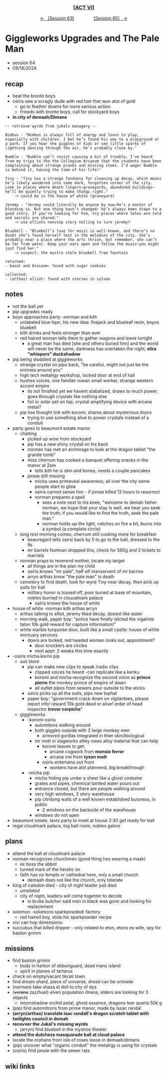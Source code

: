 
<div align="center">
  <h3 align="center"><a href="https://github.com/h-griffin/dnd-notes/blob/main/grimmhaus/act-VI" >[ACT VI]</a></h3>
  <p align="center">
    <a href="https://github.com/h-griffin/dnd-notes/blob/main/grimmhaus/act-VI/24-09-11.md" >&larr; &nbsp; [Session 63]</a>
    &nbsp;&nbsp;&nbsp;&nbsp;&nbsp;&nbsp;&nbsp;&nbsp;&nbsp;&nbsp;&nbsp;&nbsp;&nbsp;&nbsp;
    <a href="https://github.com/h-griffin/dnd-notes/blob/main/grimmhaus/act-VI/24-09-25.md" >[Session 65] &nbsp; &rarr;</a>
  </p>
</div>

# Giggleworks Upgrades and The Pale Man
- session 64
- 09/18/2024

## recap
- beat the bronte boys
- osiris saw a scragly dude with red hair that won alot of gold
    - go to feather downs for more serious action
    - frineds with bronte boys, call for stockyard boys
- **in city of demaah/Dimans**

```text
-- retrieve wyrds from jukals managery --

Nimbus - "Nimbus is always full of energy and loves to play, especially with children. I bet he’s found his way to a playground or a park. If you hear the giggles of kids or see little sparks of lightning dancing through the air, he’s probably close by." 

Bumble - "Bumble can’t resist causing a bit of trouble. I've heard from my trips to the the Collegium Arcanum that the students have been complaining about strange pranks and missing items. I’d wager Bumble is behind it, having the time of his life!"

Tiny - "Tiny has a strange fondness for cleaning up decay, which means he’s likely wandered into some dark, forgotten corner of the city. Look in places where death lingers—graveyards, abandoned buildings—he’ll be quietly trying to make things right."
    -> could be in the house of white (graveyard)

Jeremy - "Jeremy could literally be anyone by now—he’s a master of blending in. But one thing hasn’t changed: he’s always been drawn to a good story. If you’re looking for him, try places where tales are told and secrets are shared."
    -> use elliots nonstop story telling to lure jeremy?

Bluebell - "Bluebell’s love for music is well-known, and there’s no doubt she’s found herself lost in the melodies of the city. She’s probably near a place where the arts thrive, but remember, she can’t be far from water. Keep your ears open and follow the music—you might just find her."
    -> suspect: the mystro stole bluebell from fountain

returned:
- basal and blossom: found with sugar cookies

collected: 
- (arthas) elliot: found with stories in sylvan  

```

## notes
- not the ball yet
- pip upgrades ready
- boyo approaches party -norman and kith
    - unlabeled blue liqor, his new idea: firejack and blueleaf resin, boyos bluebell
    - kith drinks and feels stronger than ever
    - red haired woman tells them to gather wagons and leave tonight
        - a great man has died [she and others buried him] and the world will never be the same, darkness has overtaken the night, **elira "whispers" duckshadow**
- pip being studdied at giggleworks
    - strange crystal on pips back, "be careful, might not just be the enimies around you"
    - high tech metalrgy workshop, locked door at end of hall
    - hushes voices, one familair rowan small worker, strange western accent empire
        - its not finished yet we havent stabalized, draws to much power, goes through crystals like nothing else
        - foil or solar sail on top, crystal amplifying device with arcane metal?
    - pip has thought link with koromi, shares about mysterious doors
        - trying to use something alive to power crystals instead of a conduit
- party goes to beaumont estate manor
    - chatting
        - picked up wine from stockyard
        - pip has a new shiny crystal on his back
        - norman has met an archmage to look at the dragon tablet "the granite tomb"
        - miss cherrum has cooked a banquet offering snacks in the manor at 2am
            - tells kith he is skin and bones, needs a couple pancakes
        - jonsie still missing
            - micha uses primeveal awareness, all over the city some people start to glow
            - osiris cannot sense him - if jonsie killed 12 hours to resurrect
            - norman prepares a spell
                - sees a note next to his knee, "welcome to demah father norman, we hope that your stay is well. we hear you seek the truth; if you would like to find the truth, seek the pale man."
                - norman holds up the light, catches on fire a bit, burns into a symbol (a complete circle)
    - *long rest* morning comes, cherrum still cooking more for breakfast
        - beauregard tells osirsi back by 5 to go to the ball, dressed to the 9s
        - mr barrels footman dropped this, check for 560g and 2 tickets to marriels
    - norman prays to reverend mother, locate my target
        - all things are in the plan my child
        - osiris knows "mr pale", half elf manservent of mr barrow
        - arryn arthas know "the pale man" is death
    - cemetery to find death, look for wyrd Tiny near decay, then pick up suits for ball
        - military honor is tossed off, poor buried at base of mountain, nobles burried in clouudmark palace
            - osiris knows the house of white
- house of white -norman kith arthas arryn
    - arthas talking to elliot, jeremy liked decay, doesnt like water
    - morning walk, paper boy: "police have finally idicted the vigalinte talon 10k gold reward for capture information!"
    - white marble turquoise door, built like a small castle: house of white mortuary services
        - doors are locked, red headed woman looks out, appointment?
            - door knockers are circles
            - next appt: 2 weeks this time exactly
- -osiris micha kormi pip
    - suit store
        - pip can make new clips to speak /radio clips
            - clipped voices he heard -can replicate like a kenku
            - koromi and micha recognize the second voice as **prince pierro** the monkey prince of empire of dawn
            - all outlet pipes from sewers pour outside to the sticks
        - osiris picks up all the suits, pips new tophat
        - paper boy: "government crack down on vigilantees, please report info! reward 10k gold dead or alive! order of head inspector **trevor corpiche**"
    - giggleworks
        - -koromi osiris
            - automitons walking around
            - both giggles outside with 2 large monkey men
                - armored gorillas integrated in thier skin/biological
            - mr mott in slagworks allley owes alloy material that can help
                - koromi leaves to get:
                    - arcane cogwork from **monsio ferror**
                    - arcane ore from **tyson mott**
                - osiris entertains out front
                    - workers have alot plannend, big breakthrough
        - -micha pip
            - micha hiding pip under a sheet like a ghost costume
            - grates and pipes, chemical tainted water pours out
            - entrance closed, but there are people walking around
            - very high windows, 2 story warehouse
            - pip climbing walls of a well known established buisness, in public
                - 2 windows on the backside of the warehouse
            - windows do not open
- beaumont estate, texts party to meet at house 2:30 get ready for ball
- regal cloudmark palace, big ball room, nobles galore

## plans
- attend the ball at cloudmark palace
- norman recognizes churchmen (good thing hes wearing a mask)
    - ex boss the abbot
    - turned mark of the heretic on
    - faith has no temple or cathedral here, only a small church
        - demaah does not like the church, only tolerate
- king of caledon died - city of night leader just died
    - *unrelated*
    - city of night, leaders will come togehter to decide
        - in bruke butcher said men in black was gone and looking for replacement
- solomon -solomons sparkpowdedr factory
    - red haired boy, stole his sparkpowder recipe
- vivi can hop dimensions
- succubus that killed dripper - only related to eton, etons ex wife, spy for baston grimm

## missions
- find baston grimm
    - body in harbor of ebbonguard, dead mans island
    - spirit in planes of tartarus
- check on empty/vacant tikrati town
- find dream shard, piece of universe, dread can be unmade
- (norman) take shaza el doll to city of dys
- (~~verana~~ zaz/huel) elven population illness, elders are looking for 3 objects
    - moonshadow orchid petal, ghost essence, dragons tear quarts 50k g
- (pip) find automitrons from prime manor, made by issac randal
- **(arryn/arthas) translate isac randall's dragon scratch tablet with twilights council in demah**
- **recovver the Jukal's missing wyrds**
    - (arryn) find bluebell in the mystros theater
- **attend the dutchess masquarade ball at cloud palace**
- locate the orphans from isle of roses loose in demaah/dimans
- (pip) uncover what "organic conduit" the metalrgy is using for crystals
- (osiris) find jonsie with the sewer rats

## wiki links
